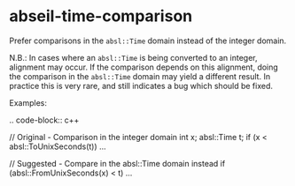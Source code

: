 abseil-time-comparison
======================

Prefer comparisons in the `absl::Time` domain instead of the integer
domain.

N.B.: In cases where an `absl::Time` is being converted to an integer,
alignment may occur. If the comparison depends on this alignment, doing
the comparison in the `absl::Time` domain may yield a different result.
In practice this is very rare, and still indicates a bug which should be
fixed.

Examples:

.. code-block:: c++

// Original - Comparison in the integer domain int x; absl::Time t; if
(x \< absl::ToUnixSeconds(t)) ...

// Suggested - Compare in the absl::Time domain instead if
(absl::FromUnixSeconds(x) \< t) ...
